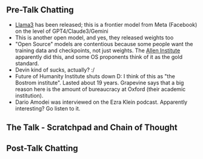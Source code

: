 ## Pre-Talk Chatting

- [Llama3](https://ai.meta.com/blog/meta-llama-3/) has been released; this is a frontier model from Meta (Facebook) on the level of GPT4/Claude3/Gemini
- This is another open model, and yes, they released weights too
- "Open Source" models are contentious because some people want the training data and checkpoints, not just weights. The [Allen Institute](https://alleninstitute.org/) apparently did this, and some OS proponents think of it as the gold standard.
- Devin kind of sucks, actually? :/
- Future of Humanity Institute shuts down D: I think of this as "the Bostrom institute". Lasted about 19 years. Grapevine says that a big reason here is the amount of bureaucracy at Oxford (their academic institution).
- Dario Amodei was interviewed on the Ezra Klein podcast. Apparently interesting? Go listen to it.

## The Talk - Scratchpad and Chain of Thought

## Post-Talk Chatting
